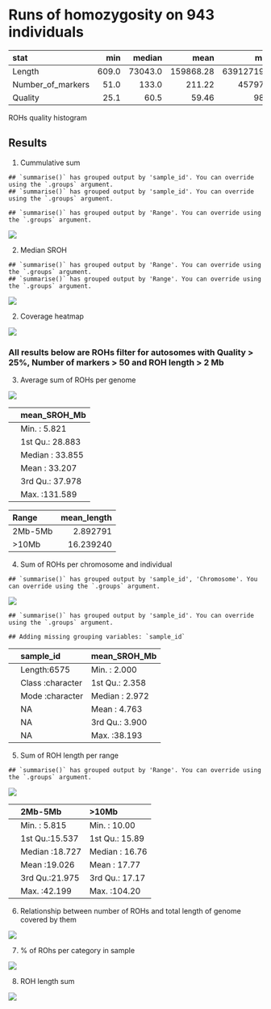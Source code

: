 Runs of homozygosity on 943 individuals
================

| stat                |   min |  median |      mean |        max |
|:--------------------|------:|--------:|----------:|-----------:|
| Length              | 609.0 | 73043.0 | 159868.28 | 63912719.0 |
| Number\_of\_markers |  51.0 |   133.0 |    211.22 |    45797.0 |
| Quality             |  25.1 |    60.5 |     59.46 |       98.7 |

ROHs quality histogram

## Results

1.  Cummulative sum

<!-- -->

    ## `summarise()` has grouped output by 'sample_id'. You can override using the `.groups` argument.
    ## `summarise()` has grouped output by 'sample_id'. You can override using the `.groups` argument.

    ## `summarise()` has grouped output by 'Range'. You can override using the `.groups` argument.

![](roh_files/figure-gfm/cummulative_sum-1.jpeg)<!-- -->

2.  Median SROH

<!-- -->

    ## `summarise()` has grouped output by 'Range'. You can override using the `.groups` argument.
    ## `summarise()` has grouped output by 'Range'. You can override using the `.groups` argument.

![](roh_files/figure-gfm/Median_SROH-1.jpeg)<!-- -->

2.  Coverage heatmap

![](roh_files/figure-gfm/genome_coverage_heatmap-1.jpeg)<!-- -->

### All results below are ROHs filter for autosomes with Quality &gt; 25%, Number of markers &gt; 50 and ROH length &gt; 2 Mb

3.  Average sum of ROHs per genome

![](roh_files/figure-gfm/total_roh-1.jpeg)<!-- -->

|     | mean\_SROH\_Mb  |
|:----|:----------------|
|     | Min. : 5.821    |
|     | 1st Qu.: 28.883 |
|     | Median : 33.855 |
|     | Mean : 33.207   |
|     | 3rd Qu.: 37.978 |
|     | Max. :131.589   |

| Range    | mean\_length |
|:---------|-------------:|
| 2Mb-5Mb  |     2.892791 |
| &gt;10Mb |    16.239240 |

4.  Sum of ROHs per chromosome and individual

<!-- -->

    ## `summarise()` has grouped output by 'sample_id', 'Chromosome'. You can override using the `.groups` argument.

![](roh_files/figure-gfm/unnamed-chunk-4-1.jpeg)<!-- -->

    ## `summarise()` has grouped output by 'sample_id'. You can override using the `.groups` argument.

    ## Adding missing grouping variables: `sample_id`

|     | sample\_id       | mean\_SROH\_Mb |
|:----|:-----------------|:---------------|
|     | Length:6575      | Min. : 2.000   |
|     | Class :character | 1st Qu.: 2.358 |
|     | Mode :character  | Median : 2.972 |
|     | NA               | Mean : 4.763   |
|     | NA               | 3rd Qu.: 3.900 |
|     | NA               | Max. :38.193   |

5.  Sum of ROH length per range

<!-- -->

    ## `summarise()` has grouped output by 'Range'. You can override using the `.groups` argument.

![](roh_files/figure-gfm/SROH-1.jpeg)<!-- -->

|     | 2Mb-5Mb        | &gt;10Mb       |
|:----|:---------------|:---------------|
|     | Min. : 5.815   | Min. : 10.00   |
|     | 1st Qu.:15.537 | 1st Qu.: 15.89 |
|     | Median :18.727 | Median : 16.76 |
|     | Mean :19.026   | Mean : 17.77   |
|     | 3rd Qu.:21.975 | 3rd Qu.: 17.17 |
|     | Max. :42.199   | Max. :104.20   |

6.  Relationship between number of ROHs and total length of genome
    covered by them

![](roh_files/figure-gfm/SROH_corr-1.jpeg)<!-- -->

<!-- 6. ROH genome coverage  -->
<!-- ```{r genome_coverage, echo=FALSE} -->
<!-- chr <- 'chr1' -->
<!-- coverage <- roh %>% filter(Chromosome %in% chr) %>% -->
<!--   arrange(Chromosome,Start) -->
<!-- # coverage$Chromosome <- paste(coverage$Chromosome,sep='') -->
<!-- # coverage$x_from <- paste(coverage$Chromosome,coverage$Start,sep='') -->
<!-- # coverage$x_end <- paste(coverage$Chromosome,coverage$End,sep='') -->
<!-- coverage %>% ggplot() + -->
<!--   geom_segment(aes(x = Start, y = sample_id, xend = End,  -->
<!--                                  yend = sample_id), col='#48C095') + -->
<!--   theme_classic() + -->
<!--   theme(axis.text.x = element_blank(),axis.text.y = element_blank()) + -->
<!--   xlab('Position on chromosome 1') + -->
<!--   ylab('Individual') -->
<!-- ``` -->

7.  % of ROhs per category in sample

![](roh_files/figure-gfm/roh_count-1.jpeg)<!-- -->

8.  ROH length sum

![](roh_files/figure-gfm/roh_sum-1.jpeg)<!-- -->

<!-- 7. Number of ROHs per sample -->
<!-- ```{r roh_count_per_sample, echo=FALSE}  -->
<!-- suppressMessages( -->
<!-- roh_avg <- roh %>% group_by(sample_id, Range) %>% -->
<!--   summarise(avg_length=mean(Length), n=n()) %>% -->
<!--   arrange(Range,n) -->
<!-- ) -->
<!-- roh_avg %>% -->
<!--   ggplot(aes(x=1:nrow(roh_avg),y=n)) + -->
<!--   geom_point(col='#48C095',alpha=0.5) + -->
<!--   facet_wrap(~Range, nrow = 3,scales = 'free') +  -->
<!--   ylab('Number of ROHs') + -->
<!--   xlab('Individual') + -->
<!--   theme_classic() + -->
<!--   theme(axis.text.x = element_blank()) -->
<!-- ``` -->
<!-- 8. Average ROHs per sample -->
<!-- ```{r average_roh_per_sample, echo=FALSE}  -->
<!-- roh_avg <- roh %>% group_by(sample_id, Range) %>% -->
<!--   summarise(avg_length=mean(Length), n=n()) %>% -->
<!--   arrange(Range,avg_length) -->
<!-- roh_avg %>% -->
<!--   ggplot(aes(x=1:nrow(roh_avg),y=avg_length)) + -->
<!--   geom_point(col='#48C095',alpha=0.5) + -->
<!--   facet_wrap(~Range, nrow = 3,scales = 'free') +  -->
<!--   ylab('Mean ROH length') + -->
<!--   xlab('Individual') + -->
<!--   theme_classic() + -->
<!--   theme(axis.text.x = element_blank()) -->
<!-- ``` -->
<!--
9. Cosanguinity in population
-->
